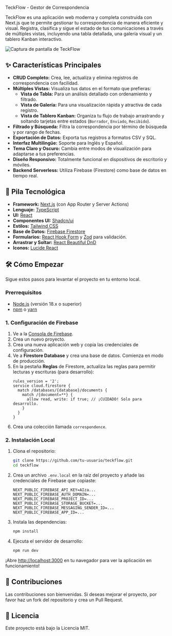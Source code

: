  TeckFlow - Gestor de Correspondencia

TeckFlow es una aplicación web moderna y completa construida con Next.js que te permite gestionar tu correspondencia de manera eficiente y visual. Registra, clasifica y sigue el estado de tus comunicaciones a través de múltiples vistas, incluyendo una tabla detallada, una galería visual y un tablero Kanban interactivo.

![Captura de pantalla de TeckFlow](https://placehold.co/800x450.png?text=TeckFlow+App+Screenshot)

## ✨ Características Principales

- **CRUD Completo:** Crea, lee, actualiza y elimina registros de correspondencia con facilidad.
- **Múltiples Vistas:** Visualiza tus datos en el formato que prefieras:
    - **Vista de Tabla:** Para un análisis detallado con ordenamiento y filtrado.
    - **Vista de Galería:** Para una visualización rápida y atractiva de cada registro.
    - **Vista de Tablero Kanban:** Organiza tu flujo de trabajo arrastrando y soltando tarjetas entre estados (`Borrador`, `Enviado`, `Recibido`).
- **Filtrado y Búsqueda:** Filtra la correspondencia por término de búsqueda y por rango de fechas.
- **Exportación de Datos:** Exporta tus registros a formatos CSV y SQL.
- **Interfaz Multilingüe:** Soporte para Inglés y Español.
- **Tema Claro y Oscuro:** Cambia entre modos de visualización para adaptarse a tus preferencias.
- **Diseño Responsivo:** Totalmente funcional en dispositivos de escritorio y móviles.
- **Backend Serverless:** Utiliza Firebase (Firestore) como base de datos en tiempo real.

## 🚀 Pila Tecnológica

- **Framework:** [Next.js](https://nextjs.org/) (con App Router y Server Actions)
- **Lenguaje:** [TypeScript](https://www.typescriptlang.org/)
- **UI:** [React](https://reactjs.org/)
- **Componentes UI:** [Shadcn/ui](https://ui.shadcn.com/)
- **Estilos:** [Tailwind CSS](https://tailwindcss.com/)
- **Base de Datos:** [Firebase Firestore](https://firebase.google.com/docs/firestore)
- **Formularios:** [React Hook Form](https://react-hook-form.com/) y [Zod](https://zod.dev/) para validación.
- **Arrastrar y Soltar:** [React Beautiful DnD](https://github.com/atlassian/react-beautiful-dnd)
- **Iconos:** [Lucide React](https://lucide.dev/)

## 🛠️ Cómo Empezar

Sigue estos pasos para levantar el proyecto en tu entorno local.

### Prerrequisitos

- [Node.js](https://nodejs.org/en/) (versión 18.x o superior)
- [npm](https://www.npmjs.com/) o [yarn](https://yarnpkg.com/)

### 1. Configuración de Firebase

1.  Ve a la [Consola de Firebase](https://console.firebase.google.com/).
2.  Crea un nuevo proyecto.
3.  Crea una nueva aplicación web y copia las credenciales de configuración.
4.  Ve a **Firestore Database** y crea una base de datos. Comienza en modo de producción.
5.  En la pestaña **Reglas** de Firestore, actualiza las reglas para permitir lecturas y escrituras (para desarrollo):
    ```
    rules_version = '2';
    service cloud.firestore {
      match /databases/{database}/documents {
        match /{document=**} {
          allow read, write: if true; // ¡CUIDADO! Solo para desarrollo.
        }
      }
    }
    ```
6.  Crea una colección llamada `correspondence`.

### 2. Instalación Local

1.  Clona el repositorio:
    ```bash
    git clone https://github.com/tu-usuario/teckflow.git
    cd teckflow
    ```

2.  Crea un archivo `.env.local` en la raíz del proyecto y añade las credenciales de Firebase que copiaste:
    ```env
    NEXT_PUBLIC_FIREBASE_API_KEY=AIza...
    NEXT_PUBLIC_FIREBASE_AUTH_DOMAIN=...
    NEXT_PUBLIC_FIREBASE_PROJECT_ID=...
    NEXT_PUBLIC_FIREBASE_STORAGE_BUCKET=...
    NEXT_PUBLIC_FIREBASE_MESSAGING_SENDER_ID=...
    NEXT_PUBLIC_FIREBASE_APP_ID=...
    ```

3.  Instala las dependencias:
    ```bash
    npm install
    ```

4.  Ejecuta el servidor de desarrollo:
    ```bash
    npm run dev
    ```

¡Abre [http://localhost:3000](http://localhost:3000) en tu navegador para ver la aplicación en funcionamiento!

## 🤝 Contribuciones

Las contribuciones son bienvenidas. Si deseas mejorar el proyecto, por favor haz un fork del repositorio y crea un Pull Request.

## 📄 Licencia

Este proyecto está bajo la Licencia MIT.
